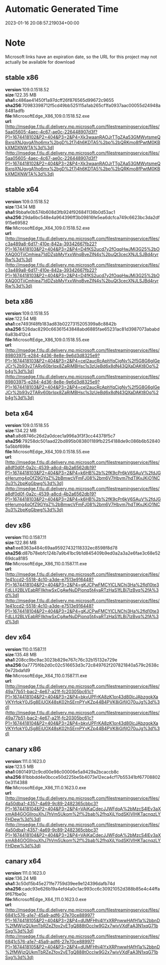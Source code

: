# Automatic Generated Time
2023-01-16 20:08:57.219034+00:00

# Note
Microsoft links have an expiration date, so the URL for this project may not actually be available for download

## stable x86
**version**:109.0.1518.52  
**size**:122.35 MB  
**sha1**:c486ae41450f1a97dcff26f876565d99672c9655  
**sha256**:70983398712f5cd49bb525115a1ab265cf1fa0937aac00055d24948a8481adfb  
**file**:MicrosoftEdge_X86_109.0.1518.52.exe  
**url**:[http://msedge.f.tlu.dl.delivery.mp.microsoft.com/filestreamingservice/files/5aa05605-4aec-4c67-ae0c-226448907d3f?P1=1674418102&P2=404&P3=2&P4=Xk3waanRAOJrTTgZAa53GMWytsmeQBxrqXNJgvgA1ho6mx%2bgD%2f7j4h6KDTA5%2bp%2bQRKmo8fPwtM0KBkXMDXNWTA%3d%3d](http://msedge.f.tlu.dl.delivery.mp.microsoft.com/filestreamingservice/files/5aa05605-4aec-4c67-ae0c-226448907d3f?P1=1674418102&P2=404&P3=2&P4=Xk3waanRAOJrTTgZAa53GMWytsmeQBxrqXNJgvgA1ho6mx%2bgD%2f7j4h6KDTA5%2bp%2bQRKmo8fPwtM0KBkXMDXNWTA%3d%3d)  

## stable x64
**version**:109.0.1518.52  
**size**:134.14 MB  
**sha1**:9bbafe0b574b608d3fb924f926841136b0d53ac1  
**sha256**:29da6bc548e4a964396ff3b09816fe5ea6dcfca749c6623bc3da2df915e69582  
**file**:MicrosoftEdge_X64_109.0.1518.52.exe  
**url**:[http://msedge.f.tlu.dl.delivery.mp.microsoft.com/filestreamingservice/files/c3a489a8-6d17-410e-842a-39342667fb22?P1=1674418103&P2=404&P3=2&P4=D4fKS2ucd7y2fOqqHwJMi3G25%2bOXAQ0OTiiCmhiea71dDZsbMyYxxWnqBveZIN4s%2buQt3cecXNJLSJBd4ryrRw%3d%3d](http://msedge.f.tlu.dl.delivery.mp.microsoft.com/filestreamingservice/files/c3a489a8-6d17-410e-842a-39342667fb22?P1=1674418103&P2=404&P3=2&P4=D4fKS2ucd7y2fOqqHwJMi3G25%2bOXAQ0OTiiCmhiea71dDZsbMyYxxWnqBveZIN4s%2buQt3cecXNJLSJBd4ryrRw%3d%3d)  

## beta x86
**version**:109.0.1518.55  
**size**:122.54 MB  
**sha1**:ce7493f48fb183ad83b0227315205399a8c8842b  
**sha256**:526dac8290c66361543848abd6885fae65231ac81d3987073ababd6a83b412c4  
**file**:MicrosoftEdge_X86_109.0.1518.55.exe  
**url**:[http://msedge.f.tlu.dl.delivery.mp.microsoft.com/filestreamingservice/files/89803975-e284-4d36-8e8e-9e6d3d8325e9?P1=1674418103&P2=404&P3=2&P4=cel2aucRcAphYqCjgNv%2f5G8G6gIGeJCr%2b93v2TARv60brIqx8ZaRiMBHsc1s3zUeBd6x8dN43QXaDAKt8Oq%2b4g%3d%3d](http://msedge.f.tlu.dl.delivery.mp.microsoft.com/filestreamingservice/files/89803975-e284-4d36-8e8e-9e6d3d8325e9?P1=1674418103&P2=404&P3=2&P4=cel2aucRcAphYqCjgNv%2f5G8G6gIGeJCr%2b93v2TARv60brIqx8ZaRiMBHsc1s3zUeBd6x8dN43QXaDAKt8Oq%2b4g%3d%3d)  

## beta x64
**version**:109.0.1518.55  
**size**:134.22 MB  
**sha1**:a8d8746c26d2a0dcec1a996a3f3f3cc44378f5c7  
**sha256**:79258dc501aad22bd895b083801189fb2254188de9c086b6b528405a5bbf698e  
**file**:MicrosoftEdge_X64_109.0.1518.55.exe  
**url**:[http://msedge.f.tlu.dl.delivery.mp.microsoft.com/filestreamingservice/files/a8df0d0f-0a2c-4539-a8cd-4b2a6562db19?P1=1674418103&P2=404&P3=2&P4=k6HB%2b%2fK9cPr6kV6SAuV%2fdJGeHerumg4qOfZ9GYqZ%2bBmwcVFmFJ08%2bm6V7Hbvm7hdTIKvJKiO1NC3u3%2bpKgGbwg%3d%3d](http://msedge.f.tlu.dl.delivery.mp.microsoft.com/filestreamingservice/files/a8df0d0f-0a2c-4539-a8cd-4b2a6562db19?P1=1674418103&P2=404&P3=2&P4=k6HB%2b%2fK9cPr6kV6SAuV%2fdJGeHerumg4qOfZ9GYqZ%2bBmwcVFmFJ08%2bm6V7Hbvm7hdTIKvJKiO1NC3u3%2bpKgGbwg%3d%3d)  

## dev x86
**version**:110.0.1587.11  
**size**:122.86 MB  
**sha1**:ee8363a484c69aa95927432118332ec8598f8d78  
**sha256**:d87b78ebfc124b7a9b41bc9b1d845409b9ed0a2a3a2e6fae3c68e5269dca8185  
**file**:MicrosoftEdge_X86_110.0.1587.11.exe  
**url**:[http://msedge.f.tlu.dl.delivery.mp.microsoft.com/filestreamingservice/files/1e41ccd2-5518-4c10-a3de-e7513e916448?P1=1674418104&P2=404&P3=2&P4=gKJCPwFMCYlCLNChj3Ha%2fld10te3FdLLll2BLVEabRFIIkhwSxCgAwNuDPjonq5t4yaRTzHaS1fLBi7lzBvq%2fA%3d%3d](http://msedge.f.tlu.dl.delivery.mp.microsoft.com/filestreamingservice/files/1e41ccd2-5518-4c10-a3de-e7513e916448?P1=1674418104&P2=404&P3=2&P4=gKJCPwFMCYlCLNChj3Ha%2fld10te3FdLLll2BLVEabRFIIkhwSxCgAwNuDPjonq5t4yaRTzHaS1fLBi7lzBvq%2fA%3d%3d)  

## dev x64
**version**:110.0.1587.11  
**size**:135.48 MB  
**sha1**:208cc9bc9ac3023b829e767c76c32b15132e729e  
**sha256**:0a7775f6b2d0c02c516653d3c72c849762f207821840a579c2638c0e72bdafd9  
**file**:MicrosoftEdge_X64_110.0.1587.11.exe  
**url**:[http://msedge.f.tlu.dl.delivery.mp.microsoft.com/filestreamingservice/files/49a77b51-bac2-4e67-a21f-fc20305bc61c?P1=1674418104&P2=404&P3=2&P4=bkvUPFrKA8zK1or43d80lcJAbzgokXaVKYrfokY0JSg8EiUOX48sK02hSErnPYvKZp44B4PVK8iGifjlO70uJg%3d%3d](http://msedge.f.tlu.dl.delivery.mp.microsoft.com/filestreamingservice/files/49a77b51-bac2-4e67-a21f-fc20305bc61c?P1=1674418104&P2=404&P3=2&P4=bkvUPFrKA8zK1or43d80lcJAbzgokXaVKYrfokY0JSg8EiUOX48sK02hSErnPYvKZp44B4PVK8iGifjlO70uJg%3d%3d)  

## canary x86
**version**:111.0.1623.0  
**size**:123.5 MB  
**sha1**:08014912c9cd00e98c00006e5a9429a2bcaccb8c  
**sha256**:81bbbdd4e0bcce50d225be5b4073e12eca4cf17b55341bf677088020e3114388  
**file**:MicrosoftEdge_X86_111.0.1623.0.exe  
**url**:[http://msedge.f.tlu.dl.delivery.mp.microsoft.com/filestreamingservice/files/4a50dba1-4357-4a69-9c89-2482365cbbc3?P1=1674418104&P2=404&P3=2&P4=VAiKaCdecJJWFdoA%2bMzcS4lEv3aXxmA84GOGllrouXhJ7hVm5Ukom%2f%2bab%2fhqXjLYpdSKIVlHKTacnqzLYFHDew%3d%3d](http://msedge.f.tlu.dl.delivery.mp.microsoft.com/filestreamingservice/files/4a50dba1-4357-4a69-9c89-2482365cbbc3?P1=1674418104&P2=404&P3=2&P4=VAiKaCdecJJWFdoA%2bMzcS4lEv3aXxmA84GOGllrouXhJ7hVm5Ukom%2f%2bab%2fhqXjLYpdSKIVlHKTacnqzLYFHDew%3d%3d)  

## canary x64
**version**:111.0.1623.0  
**size**:136.24 MB  
**sha1**:3c50d15b45e271fe7759d39ee9e124396dafb74d  
**sha256**:cadc93e626b19a4efd4a0c1ac993cc6c30921052d388b85e4c44ffa9f67fbe0c  
**file**:MicrosoftEdge_X64_111.0.1623.0.exe  
**url**:[http://msedge.f.tlu.dl.delivery.mp.microsoft.com/filestreamingservice/files/6841c576-a1e7-45a9-adf6-27e70ce88997?P1=1674418105&P2=404&P3=2&P4=dUMFHhi4lYxXRPnwwHAfH1a%2bbnD%2fMWjzQUkmTbRZeZfov2yETgQ888tOccIw9G2x7wjvVXdFaA3N1xqG71bSxg%3d%3d](http://msedge.f.tlu.dl.delivery.mp.microsoft.com/filestreamingservice/files/6841c576-a1e7-45a9-adf6-27e70ce88997?P1=1674418105&P2=404&P3=2&P4=dUMFHhi4lYxXRPnwwHAfH1a%2bbnD%2fMWjzQUkmTbRZeZfov2yETgQ888tOccIw9G2x7wjvVXdFaA3N1xqG71bSxg%3d%3d)  

